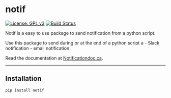 # notif
[![License: GPL v3](https://img.shields.io/badge/License-GPL%20v3-blue.svg)](http://www.gnu.org/licenses/gpl-3.0)
[![Build Status](https://travis-ci.org/GRAAL-Research/poutyne.svg?branch=master)](https://travis-ci.com/davebulaval/notification)

Notif is a easy to use package to send notification from a python script.

Use this package to send during or at the end of a python script a
    - Slack notification
    - email notification.
    
Read the documentation at [Notificationdoc.ca](https://notificationdoc.ca).

---------

## Installation

```shell script
pip install notif
```

